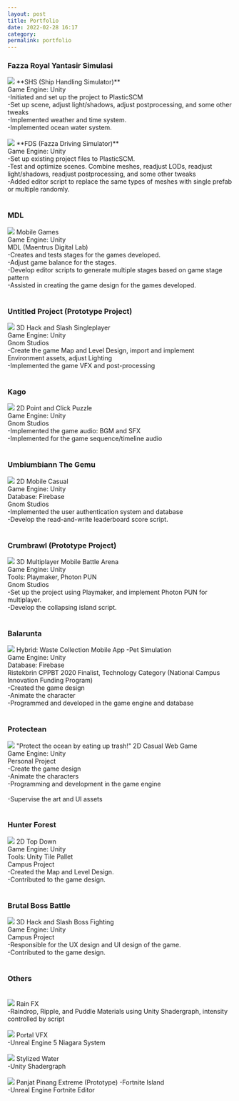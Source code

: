 ```yaml
---
layout: post
title: Portfolio‎
date: 2022-02-28 16:17
category:
permalink: portfolio
---
```

### **Fazza Royal Yantasir Simulasi**<br>
<img src="/images/fulls/shipweather.gif" class="fit image">
**SHS (Ship Handling Simulator)**<br>
Game Engine: Unity<br>
-Initiated and set up the project to PlasticSCM<br>
-Set up scene, adjust light/shadows, adjust postprocessing, and some other tweaks<br>
-Implemented weather and time system.<br>
-Implemented ocean water system.<br><br>

<img src="/images/fulls/fds.gif" class="fit image">
**FDS (Fazza Driving Simulator)**<br>
Game Engine: Unity<br>
-Set up existing project files to PlasticSCM.<br>
-Test and optimize scenes. Combine meshes, readjust LODs, readjust light/shadows, readjust postprocessing, and some other tweaks<br>
-Added editor script to replace the same types of meshes with single prefab or multiple randomly.<br><br>

### **MDL**<br>
<img src="/images/fulls/grid mdl.png" class="fit image">
Mobile Games<br>
Game Engine: Unity<br>
MDL (Maentrus Digital Lab)<br>
-Creates and tests stages for the games developed.<br>
-Adjust game balance for the stages.<br>
-Develop editor scripts to generate multiple stages based on game stage pattern<br>
-Assisted in creating the game design for the games developed.<br><br>

### **Untitled Project** (Prototype Project)<br>
<img src="/images/fulls/projectp.png" class="fit image">
3D Hack and Slash Singleplayer<br>
Game Engine: Unity<br>
Gnom Studios<br>
-Create the game Map and Level Design, import and implement Environment assets, adjust Lighting<br>
-Implemented the game VFX and post-processing <br><br>

### **Kago**<br>
<img src="/images/fulls/kago.png" class="fit image">
2D Point and Click Puzzle<br>
Game Engine: Unity<br>
Gnom Studios<br>
-Implemented the game audio: BGM and SFX<br>
-Implemented for the game sequence/timeline audio<br><br>

### **Umbiumbiann The Gemu**<br>
<img src="/images/fulls/umbi.jpg" class="fit image">
2D Mobile Casual<br>
Game Engine: Unity<br>
Database: Firebase<br>
Gnom Studios<br>
-Implemented the user authentication system and database<br>
-Develop the read-and-write leaderboard score script.<br><br>

### **Crumbrawl** (Prototype Project)<br>
<img src="/images/fulls/crumbrawl.gif" class="fit image">
3D Multiplayer Mobile Battle Arena<br>
Game Engine: Unity<br>
Tools: Playmaker, Photon PUN<br>
Gnom Studios<br>
-Set up the project using Playmaker, and implement Photon PUN for multiplayer.<br>
-Develop the collapsing island script.<br><br>

### **Balarunta**<br>
<img src="/images/fulls/balarunta.png" class="fit image">
Hybrid: Waste Collection Mobile App -Pet Simulation<br>
Game Engine: Unity<br>
Database: Firebase<br>
Ristekbrin CPPBT 2020 Finalist, Technology Category (National Campus Innovation Funding Program)<br>
-Created the game design<br>
-Animate the character<br>
-Programmed and developed in the game engine and database<br><br>

### **Protectean**<br>
<img src="/images/fulls/protectean.png" class="fit image">
"Protect the ocean by eating up trash!"
2D Casual Web Game<br>
Game Engine: Unity<br>
Personal Project<br>
-Create the game design<br>
-Animate the characters<br>
-Programming and development in the game engine<br><br>
-Supervise the art and UI assets<br><br>

### **Hunter Forest**<br>
<img src="/images/fulls/hfmap.png" class="fit image">
2D Top Down<br>
Game Engine: Unity<br>
Tools: Unity Tile Pallet<br>
Campus Project<br>
-Created the Map and Level Design.<br>
-Contributed to the game design.<br><br>

### **Brutal Boss Battle**<br>
<img src="/images/fulls/bbb.gif" class="fit image">
3D Hack and Slash Boss Fighting<br>
Game Engine: Unity<br>
Campus Project<br>
-Responsible for the UX design and UI design of the game.<br>
-Contributed to the game design.<br><br>

### **Others**<br><br>
<img src="/images/fulls/rainFX.gif" class="fit image">
Rain FX<br>
-Raindrop, Ripple, and Puddle Materials using Unity Shadergraph, intensity controlled by script<br><br>
<img src="/images/fulls/portal_vfx.gif" class="fit image">
Portal VFX<br>
-Unreal Engine 5 Niagara System<br><br>
<img src="/images/fulls/stylizedwater_shader.gif" class="fit image">
Stylized Water<br>
-Unity Shadergraph<br><br>
<img src="/images/fulls/uefn1.gif" class="fit image">
Panjat Pinang Extreme (Prototype) -Fortnite Island<br>
-Unreal Engine Fortnite Editor<br><br>
